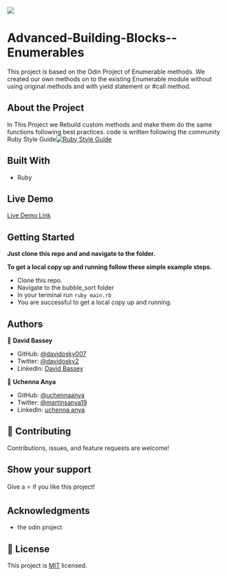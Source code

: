 
![](https://img.shields.io/badge/Microverse-blueviolet)

# Advanced-Building-Blocks--Enumerables
This project is based on the Odin Project of Enumerable methods. We created our own methods on to the existing Enumerable module without using original methods and with yield statement or #call method.



## About the Project
In This Project  we Rebuild custom methods and make them do the same functions following best practices.
code is written following the community Ruby Style Guide[![Ruby Style Guide](https://img.shields.io/badge/code_style-rubocop-brightgreen.svg)](https://github.com/rubocop-hq/rubocop)


## Built With

- Ruby

## Live Demo

[Live Demo Link]()

## Getting Started

**Just clone this repo and and navigate to the folder.**

**To get a local copy up and running follow these simple example steps.**

- Clone this repo.
- Navigate to the bubble_sort folder
- In your terminal run `ruby main.rb`
- You are successful to get a local copy up and running.

## Authors

👤 **David Bassey**

- GitHub: [@davidosky007](https://github.com/davidosky007)
- Twitter: [@davidosky2](https://twitter.com/Davidosky2)
- LinkedIn: [David Bassey](https://www.linkedin.com/in/david-bassey-2b9671199/)

👤 **Uchenna Anya**

- GitHub: [@uchennaanya](https://github.com/uchennaanya)
- Twitter: [@martinsanya19 ](https://twitter.com/martinsanya19)
- LinkedIn: [uchenna anya](https://www.linkedin.com/in/uchenna-anya/)

## 🤝 Contributing

Contributions, issues, and feature requests are welcome!

## Show your support

Give a ⭐️ if you like this project!

## Acknowledgments
- the odin project

## 📝 License

This project is [MIT](./LICENSE) licensed.